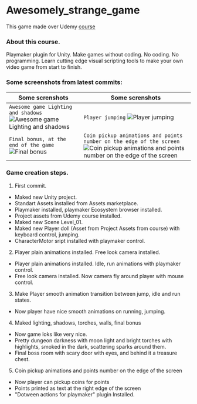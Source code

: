 # Awesomely_strange_game
This game made over Udemy [course](https://www.udemy.com/cant-code-who-cares-make-games-anyway/learn/v4/content)

### About this course.
Playmaker plugin for Unity. Make games without coding.
No coding. No programming. Learn cutting edge visual scripting tools to make your own video game from start to finish.

### Some screenshots from latest commits:

| Some screnshots | Some screnshots |
| --- | --- |
| `Awesome game Lighting and shadows ` ![Awesome game Lighting and shadows](https://user-images.githubusercontent.com/28482025/57582441-62adbf80-74b4-11e9-9130-9c04e370023a.png) | `Player jumping` ![Player jumping](https://user-images.githubusercontent.com/28482025/57582453-883ac900-74b4-11e9-86fb-8a8155e28a12.png) |
| `Final bonus, at the end of the game`![Final bonus](https://user-images.githubusercontent.com/28482025/57582462-a3a5d400-74b4-11e9-8b74-43d5d4382333.png) | `Coin pickup animations and points number on the edge of the screen`![Coin pickup animations and points number on the edge of the screen](https://user-images.githubusercontent.com/28482025/57584684-8d584200-74cd-11e9-9608-af5687e3a6e8.png) |


### Game creation steps.
1. First commit.
* Maked new Unity project. 
* Standart Assets installed from Assets marketplace. 
* Playmaker installed, playmaker Ecosystem browser installed.
* Project assets from Udemy course installed.
* Maked new Scene Level_01.
* Maked new Player doll (Asset from Project Assets from course) with keyboard control, jumping. 
* CharacterMotor sript installed with playmaker control.

2. Player plain animations installed. Free look camera installed.
* Player plain animations installed. Idle, run animations with playmaker control.
* Free look camera installed. Now camera fly around player with mouse control.

3. Make Player smooth animation transition between jump, idle and run states.
* Now player have nice smooth animations on running, jumping.

4. Maked lighting, shadows, torches, walls, final bonus
* Now game loks like very nice.
* Pretty dungeon darkness with moon light and bright torches with highlights, smoked in the dark, scattering sparks around them.
* Final boss room with scary door with eyes, and behind it a treasure chest.

5. Coin pickup animations and points number on the edge of the screen
* Now player can pickup coins for points
* Points printed as text at the right edge of the screen
* "Dotween actions for playmaker" plugin Installed.

